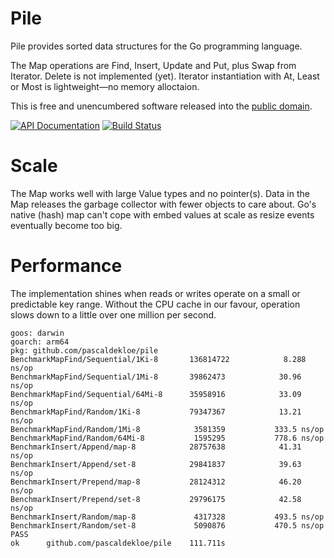 # Pile

Pile provides sorted data structures for the Go programming language.

The Map operations are Find, Insert, Update and Put, plus Swap from Iterator.
Delete is not implemented (yet). Iterator instantiation with At, Least or Most
is lightweight—no memory alloctaion.

This is free and unencumbered software released into the
[public domain](https://creativecommons.org/publicdomain/zero/1.0).

[![API Documentation](https://godoc.org/github.com/pascaldekloe/pile?status.svg)](https://godoc.org/github.com/pascaldekloe/pile)
[![Build Status](https://github.com/pascaldekloe/pile/actions/workflows/go.yml/badge.svg)](https://github.com/pascaldekloe/pile/actions/workflows/go.yml)


# Scale

The Map works well with large Value types and no pointer(s). Data in the Map
releases the garbage collector with fewer objects to care about. Go's native
(hash) map can't cope with embed values at scale as resize events eventually
become too big.


# Performance

The implementation shines when reads or writes operate on a small or predictable
key range. Without the CPU cache in our favour, operation slows down to a little
over one million per second.

```
goos: darwin
goarch: arm64
pkg: github.com/pascaldekloe/pile
BenchmarkMapFind/Sequential/1Ki-8     	136814722	         8.288 ns/op
BenchmarkMapFind/Sequential/1Mi-8     	39862473	        30.96 ns/op
BenchmarkMapFind/Sequential/64Mi-8    	35958916	        33.09 ns/op
BenchmarkMapFind/Random/1Ki-8         	79347367	        13.21 ns/op
BenchmarkMapFind/Random/1Mi-8         	 3581359	       333.5 ns/op
BenchmarkMapFind/Random/64Mi-8        	 1595295	       778.6 ns/op
BenchmarkInsert/Append/map-8          	28757638	        41.31 ns/op
BenchmarkInsert/Append/set-8          	29841837	        39.63 ns/op
BenchmarkInsert/Prepend/map-8         	28124312	        46.20 ns/op
BenchmarkInsert/Prepend/set-8         	29796175	        42.58 ns/op
BenchmarkInsert/Random/map-8          	 4317328	       493.5 ns/op
BenchmarkInsert/Random/set-8          	 5090876	       470.5 ns/op
PASS
ok  	github.com/pascaldekloe/pile	111.711s
```
